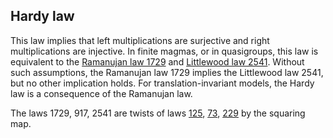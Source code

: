 ## Hardy law

This law implies that left multiplications are surjective and right multiplications are injective.  In finite magmas, or in quasigroups, this law is equivalent to the
[Ramanujan law 1729](https://teorth.github.io/equational_theories/implications/?1729) and [Littlewood law 2541](https://teorth.github.io/equational_theories/implications/?2541).  Without such assumptions, the Ramanujan law 1729 implies the Littlewood law 2541, but no other implication holds.  For translation-invariant models, the Hardy law is a consequence of the Ramanujan law.

The laws 1729, 917, 2541 are twists of laws [125](https://teorth.github.io/equational_theories/implications/?125), [73](https://teorth.github.io/equational_theories/implications/?73), [229](https://teorth.github.io/equational_theories/implications/?229) by the squaring map.
